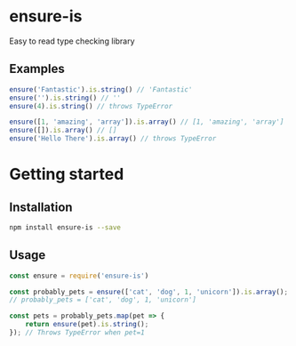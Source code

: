 # ensure-is

Easy to read type checking library

## Examples

```js
ensure('Fantastic').is.string() // 'Fantastic'
ensure('').is.string() // ''
ensure(4).is.string() // throws TypeError

ensure([1, 'amazing', 'array']).is.array() // [1, 'amazing', 'array']
ensure([]).is.array() // []
ensure('Hello There').is.array() // throws TypeError
```

# Getting started

## Installation

```sh
npm install ensure-is --save
```

## Usage

```js
const ensure = require('ensure-is')

const probably_pets = ensure(['cat', 'dog', 1, 'unicorn']).is.array();
// probably_pets = ['cat', 'dog', 1, 'unicorn']

const pets = probably_pets.map(pet => {
    return ensure(pet).is.string();
}); // Throws TypeError when pet=1
```
